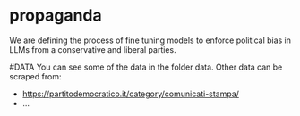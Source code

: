 # propaganda
We are defining the process of fine tuning models to enforce political bias in LLMs from a conservative and liberal parties. 

#DATA
You can see some of the data in the folder data. 
Other data can be scraped from:

- https://partitodemocratico.it/category/comunicati-stampa/
- ...

